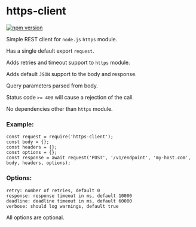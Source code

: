 # https-client


[![npm version](https://img.shields.io/npm/v/https-client)](https://www.npmjs.com/package/https-client)

Simple REST client for `node.js` `https` module.

Has a single default export `request`.

Adds retries and timeout support to `https` module.

Adds default `JSON` support to the body and response.

Query parameters parsed from body.

Status code `>= 400` will cause a rejection of the call.

No dependencies other than `https` module.

### Example:

```
const request = require('https-client');
const body = {};
const headers = {};
const options = {};
const response = await request('POST', '/v1/endpoint', 'my-host.com', body, headers, options);
```

### Options:

    retry: number of retries, default 0
    response: response timeout in ms, default 10000
    deadline: deadline timeout in ms, default 60000
    verbose: should log warnings, default true

All options are optional.
